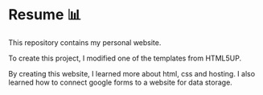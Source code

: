 # Resume :bar_chart:

This repository contains my personal website.

To create this project, I modified one of the templates from HTML5UP. 

By creating this website, I learned more about html, css and hosting. I also learned how to connect google forms to a website for data storage.   